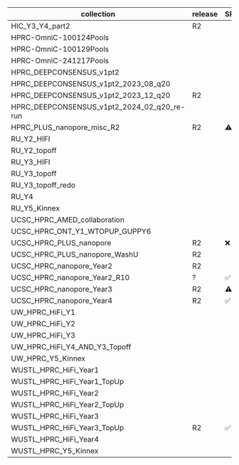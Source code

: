 | collection | release | SRA |
| --- | --- | --- |
| HIC_Y3_Y4_part2 | R2 |  |
| HPRC-OmniC-100124Pools |  |  |
| HPRC-OmniC-100129Pools |  |  |
| HPRC-OmniC-241217Pools |  |  |
| HPRC_DEEPCONSENSUS_v1pt2 |  |  |
| HPRC_DEEPCONSENSUS_v1pt2_2023_08_q20 |  |  |
| HPRC_DEEPCONSENSUS_v1pt2_2023_12_q20 | R2 |  |
| HPRC_DEEPCONSENSUS_v1pt2_2024_02_q20_re-run |  |  |
| HPRC_PLUS_nanopore_misc_R2 | R2 | ⚠️ |
| RU_Y2_HIFI |  |  |
| RU_Y2_topoff |  |  |
| RU_Y3_HIFI |  |  |
| RU_Y3_topoff |  |  |
| RU_Y3_topoff_redo |  |  |
| RU_Y4 |  |  |
| RU_Y5_Kinnex |  |  |
| UCSC_HPRC_AMED_collaboration |  |  |
| UCSC_HPRC_ONT_Y1_WTOPUP_GUPPY6 |  |  |
| UCSC_HPRC_PLUS_nanopore | R2 | ❌ |
| UCSC_HPRC_PLUS_nanopore_WashU | R2 |  |
| UCSC_HPRC_nanopore_Year2 | R2 |  |
| UCSC_HPRC_nanopore_Year2_R10 | ? | ✅ |
| UCSC_HPRC_nanopore_Year3 | R2 | ⚠️ |
| UCSC_HPRC_nanopore_Year4 | R2 | ✅ |
| UW_HPRC_HiFi_Y1 |  |  |
| UW_HPRC_HiFi_Y2 |  |  |
| UW_HPRC_HiFi_Y3 |  |  |
| UW_HPRC_HiFi_Y4_AND_Y3_Topoff |  |  |
| UW_HPRC_Y5_Kinnex |  |  |
| WUSTL_HPRC_HiFi_Year1 |  |  |
| WUSTL_HPRC_HiFi_Year1_TopUp |  |  |
| WUSTL_HPRC_HiFi_Year2 |  |  |
| WUSTL_HPRC_HiFi_Year2_TopUp |  |  |
| WUSTL_HPRC_HiFi_Year3 |  |  |
| WUSTL_HPRC_HiFi_Year3_TopUp | R2 | ✅ |
| WUSTL_HPRC_HiFi_Year4 |  |  |
| WUSTL_HPRC_Y5_Kinnex |  |  |